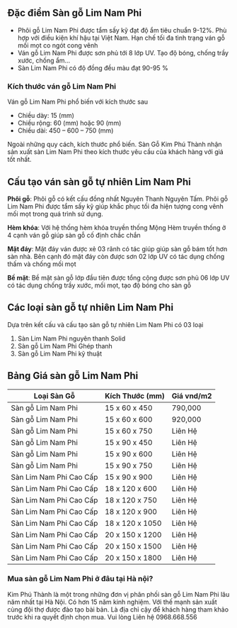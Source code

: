 ## Đặc điểm Sàn gỗ Lim Nam Phi

- Phôi gỗ Lim Nam Phi được tẩm sấy kỹ đạt độ ẩm tiêu chuẩn 9-12%. Phù hợp với điều kiện khí hậu tại Việt Nam. Hạn chế tối đa tình trạng ván gỗ mối mọt co ngót cong vênh
- Ván gỗ Lim Nam Phi được sơn phủ tới 8 lớp UV. Tạo độ bóng, chống trầy xước, chống ẩm…
- Sàn Lim Nam Phi có độ đồng đều màu đạt 90-95 %

### Kích thước ván gỗ Lim Nam Phi

Ván gỗ Lim Nam Phi phổ biến với kích thước sau

- Chiều dày: 15 (mm)
- Chiều rộng: 60 (mm) hoặc 90 (mm)
- Chiều dài: 450 – 600 – 750 (mm)

Ngoài những quy cách, kích thước phổ biến. Sàn Gỗ Kim Phú Thành nhận sản xuất sàn Lim Nam Phi theo kích thước yêu cầu của khách hàng với giá tốt nhất.

## Cấu tạo ván sàn gỗ tự nhiên Lim Nam Phi

**Phôi gỗ**: Phôi gỗ có kết cấu đồng nhất Nguyên Thanh Nguyên Tấm. Phôi gỗ Lim Nam Phi được tẩm sấy kỹ giúp khắc phục tối đa hiện tượng cong vênh mối mọt trong quá trình sử dụng.

**Hèm khóa**: Với hệ thống hèm khóa truyền thống Mộng Hèm truyền thống ở 4 cạnh ván gỗ giúp sàn gỗ cố định chắc chắn

**Mặt đáy**: Mặt đáy ván được xẻ 03 rãnh có tác giúp giúp sàn gỗ bám tốt hơn sàn nhà. Bên cạnh đó mặt đáy còn được sơn 02 lớp UV có tác dụng chống thấm và chống mối mọt

**Bề mặt**: Bề mặt sàn gỗ lớp đầu tiên được tổng cộng được sơn phủ 06 lớp UV có tác dụng chống trầy xước, mối mọt, tạo độ bóng cho sàn gỗ

## Các loại sàn gỗ tự nhiên Lim Nam Phi

Dựa trên kết cấu và cấu tạo sàn gỗ tự nhiên Lim Nam Phi có 03 loại

1. Sàn Lim Nam Phi nguyên thanh Solid
2. Sàn gỗ Lim Nam Phi Ghép thanh
3. Sàn gỗ Lim Nam Phi kỹ thuật

## Bảng Giá sàn gỗ Lim Nam Phi

| Loại Sàn Gỗ              | Kích Thước (mm) | Giá vnd/m2 |
|--------------------------|-----------------|------------|
| Sàn gỗ Lim Nam Phi        | 15 x 60 x 450    | 790,000    |
| Sàn gỗ Lim Nam Phi        | 15 x 60 x 600    | 920,000    |
| Sàn gỗ Lim Nam Phi        | 15 x 60 x 750    | Liên Hệ    |
| Sàn gỗ Lim Nam Phi        | 15 x 90 x 450    | Liên Hệ    |
| Sàn gỗ Lim Nam Phi        | 15 x 90 x 600    | Liên Hệ    |
| Sàn gỗ Lim Nam Phi        | 15 x 90 x 750    | Liên Hệ    |
| Sàn Lim Nam Phi Cao Cấp   | 15 x 90 x 900    | Liên Hệ    |
| Sàn Lim Nam Phi Cao Cấp   | 18 x 120 x 600   | Liên Hệ    |
| Sàn Lim Nam Phi Cao Cấp   | 18 x 120 x 750   | Liên Hệ    |
| Sàn Lim Nam Phi Cao Cấp   | 18 x 120 x 900   | Liên Hệ    |
| Sàn Lim Nam Phi Cao Cấp   | 18 x 120 x 1050  | Liên Hệ    |
| Sàn Lim Nam Phi Cao Cấp   | 20 x 150 x 1200  | Liên Hệ    |
| Sàn Lim Nam Phi Cao Cấp   | 20 x 150 x 1500  | Liên Hệ    |
| Sàn Lim Nam Phi Cao Cấp   | 20 x 150 x 1800  | Liên Hệ    |

### Mua sàn gỗ Lim Nam Phi ở đâu tại Hà nội?

Kim Phú Thành là một trong những đơn vị phân phối sàn gỗ Lim Nam Phi lâu năm nhất tại Hà Nội. Có hơn 15 năm kinh nghiệm. Với thế mạnh sản xuất cùng đội thợ được đào tạo bài bản. Là địa chỉ cậy để khách hàng tham khảo trước khi ra quyết định chọn mua. Vui lòng Liên hệ 0968.668.556
